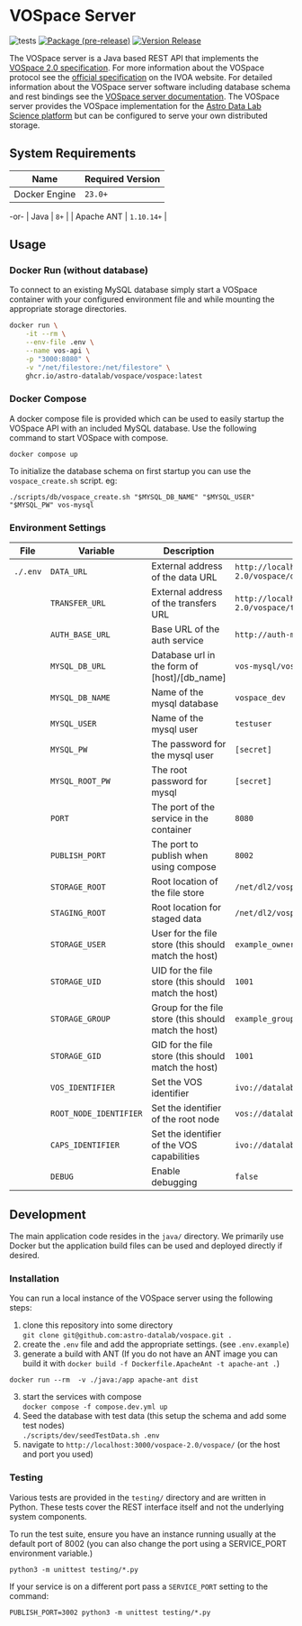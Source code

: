 # VOSpace Server

![tests](https://github.com/astro-datalab/vospace/actions/workflows/test.yml/badge.svg)
[![Package (pre-release)](https://github.com/astro-datalab/vospace/actions/workflows/package.yml/badge.svg)](https://github.com/astro-datalab/vospace/actions/workflows/package.yml)
[![Version Release](https://github.com/astro-datalab/vospace/actions/workflows/release.yml/badge.svg)](https://github.com/astro-datalab/vospace/actions/workflows/release.yml/badge.svg)

The VOSpace server is a Java based REST API that implements the [VOSpace 2.0 specification](https://ivoa.net/documents/VOSpace/20130329/REC-VOSpace-2.0-20130329.html). For more information about the VOSpace protocol see the [official specification](https://ivoa.net/documents/VOSpace/20130329/REC-VOSpace-2.0-20130329.html) on the IVOA website. For detailed information about the VOSpace server software including database schema and rest bindings see the [VOSpace server documentation](./docs/VOSpace.md). The VOSpace server provides the VOSpace implementation for the [Astro Data Lab Science platform](https://datalab.noirlab.edu/) but can be configured to serve your own distributed storage.

## System Requirements

| Name          | Required Version |
|---------------|------------------|
| Docker Engine | `23.0+`          |
-or-
| Java | `8+`          |
| Apache ANT | `1.10.14+`          |

## Usage

### Docker Run (without database)

To connect to an existing MySQL database simply start a VOSpace container with your configured environment file
and while mounting the appropriate storage directories.

```sh
docker run \
    -it --rm \
    --env-file .env \
    --name vos-api \
    -p "3000:8080" \
    -v "/net/filestore:/net/filestore" \
    ghcr.io/astro-datalab/vospace/vospace:latest
```

### Docker Compose
A docker compose file is provided which can be used to easily startup the VOSpace API with an included MySQL database.
Use the following command to start VOSpace with compose.
```
docker compose up
```
To initialize the database schema on first startup you can use the `vospace_create.sh` script. eg:
```
./scripts/db/vospace_create.sh "$MYSQL_DB_NAME" "$MYSQL_USER" "$MYSQL_PW" vos-mysql
```

### Environment Settings

| File     | Variable               | Description                                           | Example                                               |
|----------|------------------------|-------------------------------------------------------|-------------------------------------------------------|
| `./.env` | `DATA_URL`             | External address of the data URL                      | `http://localhost:8080/vospace-2.0/vospace/data`      |
|          | `TRANSFER_URL`         | External address of the transfers URL                 | `http://localhost:8080/vospace-2.0/vospace/transfers` |
|          | `AUTH_BASE_URL`        | Base URL of the auth service                          | `http://auth-mock:8000`                               |
|          | `MYSQL_DB_URL`         | Database url in the form of [host]/[db_name]          | `vos-mysql/vospace_dev`                               |
|          | `MYSQL_DB_NAME`        | Name of the mysql database                            | `vospace_dev`                                         |
|          | `MYSQL_USER`           | Name of the mysql user                                | `testuser`                                            |
|          | `MYSQL_PW`             | The password for the mysql user                       | `[secret]`                                            |
|          | `MYSQL_ROOT_PW`        | The root password for mysql                           | `[secret]`                                            |
|          | `PORT`                 | The port of the service in the container              | `8080`                                                |
|          | `PUBLISH_PORT`         | The port to publish when using compose                | `8002`                                                |
|          | `STORAGE_ROOT`         | Root location of the file store                       | `/net/dl2/vospace/users`                              |
|          | `STAGING_ROOT`         | Root location for staged data                         | `/net/dl2/vospace/tmp`                                |
|          | `STORAGE_USER`         | User for the file store (this should match the host)  | `example_owner`                                       |
|          | `STORAGE_UID`          | UID for the file store (this should match the host)   | `1001`                                                |
|          | `STORAGE_GROUP`        | Group for the file store (this should match the host) | `example_group`                                       |
|          | `STORAGE_GID`          | GID for the file store (this should match the host)   | `1001`                                                |
|          | `VOS_IDENTIFIER`       | Set the VOS identifier                                | `ivo://datalab.noirlab/vospace`                       |
|          | `ROOT_NODE_IDENTIFIER` | Set the identifier of the root node                   | `vos://datalab.noirlab!vospace`                       |
|          | `CAPS_IDENTIFIER`      | Set the identifier of the VOS capabilities            | `ivo://datalab.noirlab/vospace/capabilities`          |
|          | `DEBUG`                | Enable debugging                                      | `false`                                               |


## Development
The main application code resides in the `java/` directory. We primarily use Docker but the application build files
can be used and deployed directly if desired.

### Installation

You can run a local instance of the VOSpace server using the following steps:

1. clone this repository into some directory  
```git clone git@github.com:astro-datalab/vospace.git .```
2. create the `.env` file and add the appropriate settings. (see `.env.example`)
3. generate a build with ANT (If you do not have an ANT image you can build it with ```docker build -f Dockerfile.ApacheAnt -t apache-ant .```)
```
docker run --rm  -v ./java:/app apache-ant dist
```
3. start the services with compose  
```docker compose -f compose.dev.yml up```
4. Seed the database with test data (this setup the schema and add some test nodes)  
```./scripts/dev/seedTestData.sh .env```
4. navigate to `http://localhost:3000/vospace-2.0/vospace/` (or the host and port you used)

### Testing

Various tests are provided in the `testing/` directory and are written in Python. These
tests cover the REST interface itself and not the underlying system components.

To run the test suite, ensure you have an instance running usually at the default
port of 8002 (you can also change the port using a SERVICE_PORT environment variable.)

```
python3 -m unittest testing/*.py
```

If your service is on a different port pass a `SERVICE_PORT` setting to the command:

```
PUBLISH_PORT=3002 python3 -m unittest testing/*.py
```
